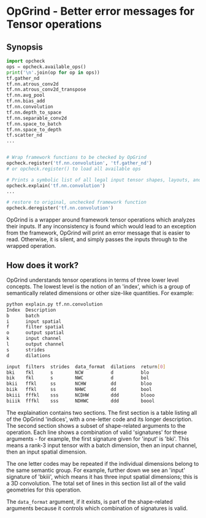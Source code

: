 
# OpGrind - Better error messages for Tensor operations

## Synopsis

```python
import opcheck
ops = opcheck.available_ops()
print('\n'.join(op for op in ops))
tf.gather_nd
tf.nn.atrous_conv2d
tf.nn.atrous_conv2d_transpose
tf.nn.avg_pool
tf.nn.bias_add
tf.nn.convolution
tf.nn.depth_to_space
tf.nn.separable_conv2d
tf.nn.space_to_batch
tf.nn.space_to_depth
tf.scatter_nd
...


# Wrap framework functions to be checked by OpGrind
opcheck.register('tf.nn.convolution', 'tf.gather_nd')
# or opcheck.register() to load all available ops

# Prints a symbolic list of all legal input tensor shapes, layouts, and dtypes
opcheck.explain('tf.nn.convolution')
...

# restore to original, unchecked framework function
opcheck.deregister('tf.nn.convolution')
```

OpGrind is a wrapper around framework tensor operations which analyzes their
inputs.  If any inconsistency is found which would lead to an exception from
the framework, OpGrind will print an error message that is easier to read.
Otherwise, it is silent, and simply passes the inputs through to the wrapped
operation.

## How does it work?

OpGrind understands tensor operations in terms of three lower level concepts.
The lowest level is the notion of an 'index', which is a group of semantically
related dimensions or other size-like quantities.  For example:

```bash
python explain.py tf.nn.convolution
Index  Description
b      batch
i      input spatial
f      filter spatial
o      output spatial
k      input channel
l      output channel
s      strides
d      dilations

input  filters  strides  data_format  dilations  return[0]
bki    fkl      s        NCW          d          blo
bik    fkl      s        NWC          d          bol
bkii   ffkl     ss       NCHW         dd         bloo
biik   ffkl     ss       NHWC         dd         bool
bkiii  fffkl    sss      NCDHW        ddd        blooo
biiik  fffkl    sss      NDHWC        ddd        boool
```

The explaination contains two sections.  The first section is a table listing
all of the OpGrind 'indices', with a one-letter code and its longer
description.  The second section shows a subset of shape-related arguments to
the operation.  Each line shows a combination of valid 'signatures' for these
arguments - for example, the first signature given for 'input' is 'bki'.  This
means a rank-3 input tensor with a batch dimension, then an input channel, then
an input spatial dimension.  

The one letter codes may be repeated if the individual dimensions belong to the
same semantic group.  For example, further down we see an 'input' signature of
'bkiii', which means it has three input spatial dimensions; this is a 3D
convolution.  The total set of lines in this section list all of the valid
geometries for this operation.

The `data_format` argument, if it exists, is part of the shape-related
arguments because it controls which combination of signatures is valid.



